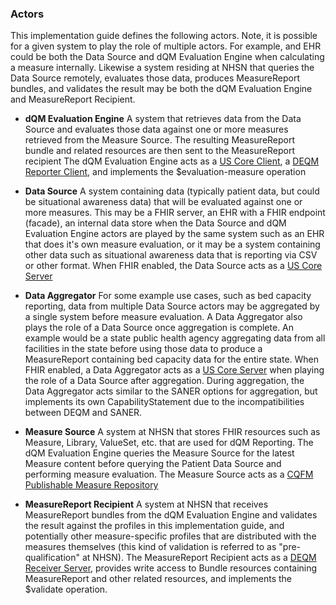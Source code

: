 
### Actors ###

This implementation guide defines the following actors. Note, it is possible for a given system to play the role of multiple actors. For example, and EHR could be both the Data Source and dQM Evaluation Engine when calculating a measure internally. Likewise a system residing at NHSN that queries the Data Source remotely, evaluates those data, produces MeasureReport bundles, and validates the result may be both the dQM Evaluation Engine and MeasureReport Recipient. 

* **dQM Evaluation Engine** A system that retrieves data from the Data Source and evaluates those data against one or more measures retrieved from the Measure Source. The resulting MeasureReport bundle and related resources are then sent to the MeasureReport recipient The dQM Evaluation Engine acts as a [US Core Client]({{site.data.fhir.ver.uscore}}/CapabilityStatement-us-core-client.html), a [DEQM Reporter Client]({{site.data.fhir.ver.deqm}}/CapabilityStatement-reporter-client.html), and implements the $evaluation-measure operation

* **Data Source** A system containing data (typically patient data, but could be situational awareness data) that will be evaluated against one or more measures. This may be a FHIR server, an EHR with a FHIR endpoint (facade), an internal data store when the Data Source and dQM Evaluation Engine actors are played by the same system such as an EHR that does it's own measure evaluation, or it may be a system containing other data such as situational awareness data that is reporting via CSV or other format. When FHIR enabled, the Data Source acts as a [US Core Server]({{site.data.fhir.ver.uscore}}/CapabilityStatement-us-core-server.html)

* **Data Aggregator** For some example use cases, such as bed capacity reporting, data from multiple Data Source actors may be aggregated by a single system before measure evaluation. A Data Aggregator also plays the role of a Data Source once aggregation is complete. An example would be a state public health agency aggregating data from all facilities in the state before using those data to produce a MeasureReport containing bed capacity data for the entire state. When FHIR enabled, a Data Aggregator acts as a [US Core Server]({{site.data.fhir.ver.uscore}}/CapabilityStatement-us-core-server.html) when playing the role of a Data Source after aggregation. During aggregation, the Data Aggregator acts similar to the SANER options for aggregation, but implements its own CapabilityStatement due to the incompatibilities between DEQM and SANER.

* **Measure Source** A system at NHSN that stores FHIR resources such as Measure, Library, ValueSet, etc. that are used for dQM Reporting. The dQM Evaluation Engine queries the Measure Source for the latest Measure content before querying the Patient Data Source and performing measure evaluation. The Measure Source acts as a [CQFM Publishable Measure Repository]({{site.data.fhir.ver.cqfm}}/measure-repository-service.html#publishable-measure-repository) 

* **MeasureReport Recipient** A system at NHSN that receives MeasureReport bundles from the dQM Evaluation Engine and validates the result against the profiles in this implementation guide, and potentially other measure-specific profiles that are distributed with the measures themselves (this kind of validation is referred to as "pre-qualification" at NHSN). The MeasureReport Recipient acts as a [DEQM Receiver Server]({{site.data.fhir.ver.deqm}}/CapabilityStatement-receiver-server.html), provides write access to Bundle resources containing MeasureReport and other related resources, and implements the $validate operation.